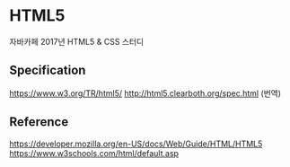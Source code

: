 # HTML5
자바카페 2017년 HTML5 & CSS 스터디 

## Specification
https://www.w3.org/TR/html5/
http://html5.clearboth.org/spec.html (번역)

## Reference
https://developer.mozilla.org/en-US/docs/Web/Guide/HTML/HTML5
https://www.w3schools.com/html/default.asp
